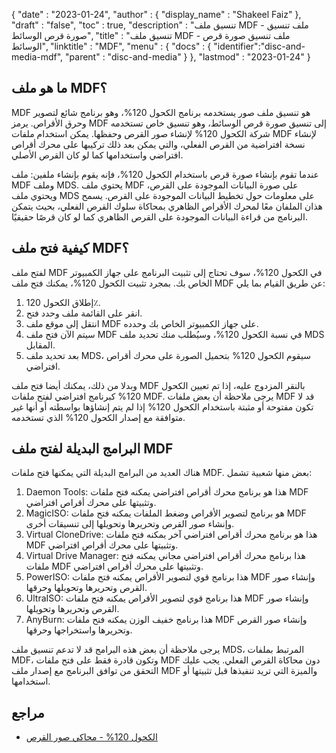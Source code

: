 {
  "date" : "2023-01-24",
  "author" : {
    "display_name" : "Shakeel Faiz"
},
  "draft" : "false",
  "toc" : true,
  "description" : "تنسيق ملف MDF - ملف تنسيق صورة قرص الوسائط",
  "title" : "تنسيق ملف MDF - ملف تنسيق صورة قرص الوسائط",
  "linktitle" : "MDF",
  "menu" : {
    "docs" : {
      "identifier":"disc-and-media-mdf",
      "parent" : "disc-and-media"
}
},
  "lastmod" : "2023-01-24"
}

## ما هو ملف MDF؟

MDF هو تنسيق ملف صور يستخدمه برنامج الكحول 120%، وهو برنامج شائع لتصوير وحرق الأقراص. يرمز MDF إلى تنسيق صورة قرص الوسائط، وهو تنسيق خاص تستخدمه شركة الكحول 120% لإنشاء صور القرص وحفظها. يمكن استخدام ملفات MDF لإنشاء نسخة افتراضية من القرص الفعلي، والتي يمكن بعد ذلك تركيبها على محرك أقراص افتراضي واستخدامها كما لو كان القرص الأصلي.

عندما تقوم بإنشاء صورة قرص باستخدام الكحول 120%، فإنه يقوم بإنشاء ملفين: ملف MDF وملف MDS. يحتوي ملف MDF على صورة البيانات الموجودة على القرص، ويحتوي ملف MDS على معلومات حول تخطيط البيانات الموجودة على القرص. يسمح هذان الملفان معًا لمحرك الأقراص الظاهري بمحاكاة سلوك القرص الفعلي، بحيث يتمكن البرنامج من قراءة البيانات الموجودة على القرص الظاهري كما لو كان قرصًا حقيقيًا.

## كيفية فتح ملف MDF؟

لفتح ملف MDF في الكحول 120%، سوف تحتاج إلى تثبيت البرنامج على جهاز الكمبيوتر الخاص بك. بمجرد تثبيت الكحول 120%، يمكنك فتح ملف MDF عن طريق القيام بما يلي:

1. إطلاق الكحول 120٪.
2. انقر على القائمة ملف وحدد فتح.
3. انتقل إلى موقع ملف MDF على جهاز الكمبيوتر الخاص بك وحدده.
4. سيتم الآن فتح ملف MDF في نسبة الكحول 120%، وسيُطلب منك تحديد ملف MDS المقابل.
5. بعد تحديد ملف MDS، سيقوم الكحول 120% بتحميل الصورة على محرك أقراص افتراضي.

وبدلا من ذلك، يمكنك أيضا فتح ملف MDF بالنقر المزدوج عليه، إذا تم تعيين الكحول 120% كبرنامج افتراضي لفتح ملفات MDF. يرجى ملاحظة أن بعض ملفات MDF قد لا تكون مفتوحة أو مثبتة باستخدام الكحول 120% إذا لم يتم إنشاؤها بواسطته أو أنها غير متوافقة مع إصدار الكحول 120% الذي تستخدمه.

## البرامج البديلة لفتح ملف MDF

هناك العديد من البرامج البديلة التي يمكنها فتح ملفات MDF. بعض منها شعبية تشمل:

1. Daemon Tools: هذا هو برنامج محرك أقراص افتراضي يمكنه فتح ملفات MDF وتثبيتها على محرك أقراص افتراضي.
2. MagicISO: هو برنامج لتصوير الأقراص وضغط الملفات يمكنه فتح ملفات MDF وإنشاء صور القرص وتحريرها وتحويلها إلى تنسيقات أخرى.
3. Virtual CloneDrive: هذا هو برنامج محرك أقراص افتراضي آخر يمكنه فتح ملفات MDF وتثبيتها على محرك أقراص افتراضي.
4. Virtual Drive Manager: هذا برنامج محرك أقراص افتراضي مجاني يمكنه فتح ملفات MDF وتثبيتها على محرك أقراص افتراضي.
5. PowerISO: هذا برنامج قوي لتصوير الأقراص يمكنه فتح ملفات MDF وإنشاء صور القرص وتحريرها وتحويلها وحرقها.
6. UltraISO: هذا برنامج قوي لتصوير الأقراص يمكنه فتح ملفات MDF وإنشاء صور القرص وتحريرها وتحويلها.
7. AnyBurn: هذا برنامج خفيف الوزن يمكنه فتح ملفات MDF وإنشاء صور القرص وتحريرها واستخراجها وحرقها.

يرجى ملاحظة أن بعض هذه البرامج قد لا تدعم تنسيق ملف MDS، المرتبط بملفات MDF، وتكون قادرة فقط على فتح ملفات MDF دون محاكاة القرص الفعلي. يجب عليك التحقق من توافق البرنامج مع إصدار ملف MDF والميزة التي تريد تنفيذها قبل تثبيتها أو استخدامها.

## مراجع
* [الكحول 120% - محاكي صور القرص](https://en.wikipedia.org/wiki/Alcohol_120%25)



